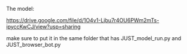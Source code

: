 The model:

https://drive.google.com/file/d/1O4v1-Ljbu7r4OU6PWm2mTs-ipyccKwCJ/view?usp=sharing



make sure to put it in the same folder that has JUST_model_run.py and JUST_browser_bot.py
